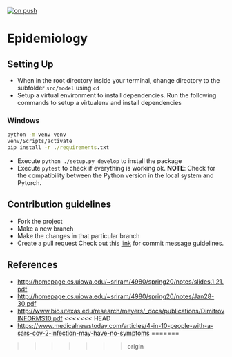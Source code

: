 [![on push](https://github.com/rakki-18/Epidemiology/actions/workflows/main.yml/badge.svg?branch=master)](https://github.com/rakki-18/Epidemiology/actions/workflows/main.yml)
# Epidemiology

## Setting Up
- When in the root directory inside your terminal, change directory to the subfolder `src/model` using `cd`
- Setup a virtual environment to install dependencies. Run the following commands to setup a virtualenv and install dependencies
### Windows
```cmd
python -m venv venv
venv/Scripts/activate
pip install -r ./requirements.txt
```
- Execute `python ./setup.py develop` to install the package
- Execute `pytest` to check if everything is working ok.
**NOTE**: Check for the compatibility between the Python version in the local system and Pytorch.
## Contribution guidelines
- Fork the project
- Make a new branch
- Make the changes in that particular branch
- Create a pull request
Check out this [link](https://cbea.ms/git-commit/) for commit message guidelines.

## References
- http://homepage.cs.uiowa.edu/~sriram/4980/spring20/notes/slides.1.21.pdf
- http://homepage.cs.uiowa.edu/~sriram/4980/spring20/notes/Jan28-30.pdf
- http://www.bio.utexas.edu/research/meyers/_docs/publications/DimitrovINFORMS10.pdf
<<<<<<< HEAD
- https://www.medicalnewstoday.com/articles/4-in-10-people-with-a-sars-cov-2-infection-may-have-no-symptoms
=======

>>>>>>> origin
